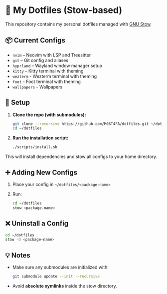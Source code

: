 # 🌟 My Dotfiles (Stow-based)

This repository contains my personal dotfiles managed with [GNU Stow](https://www.gnu.org/software/stow/).

## 📦 Current Configs

* `nvim` – Neovim with LSP and Treesitter
* `git` – Git config and aliases
* `hyprland` – Wayland window manager setup
* `kitty` – Kitty terminal with theming
* `wezterm` - Wezterm terminal with theming
* `foot` - Foot terminal with theming
* `wallpapers` - Wallpapers

## 🚀 Setup

1. **Clone the repo (with submodules):**

   ```bash
   git clone --recursive https://github.com/M0ST4FA/dotfiles.git ~/dotfiles
   cd ~/dotfiles
   ```

2. **Run the installation script:**

   ```bash
   ./scripts/install.sh
   ```

This will install dependencies and stow all configs to your home directory.

## ➕ Adding New Configs

1. Place your config in `~/dotfiles/<package-name>`
2. Run:

   ```bash
   cd ~/dotfiles
   stow <package-name>
   ```

## ❌ Uninstall a Config

```bash
cd ~/dotfiles
stow -D <package-name>
```

## 💡 Notes

* Make sure any submodules are initialized with:

  ```bash
  git submodule update --init --recursive
  ```

* Avoid **absolute symlinks** inside the stow directory.

